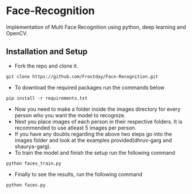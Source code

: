 # Face-Recognition
Implementation of Multi Face Recognition using python, deep learning and OpenCV.

## Installation and Setup
* Fork the repo and clone it.
```
git clone https://github.com/Frostday/Face-Recognition.git
```
* To download the required packages run the commands below 
```
pip install -r requirements.txt
```
* Now you need to make a folder inside the images directory for every person who you want the model to recognize.
* Next you place images of each person in their respective folders. It is recommended to use atleast 5 images per person.
* If you have any doubts regarding the above two steps go into the images folder and look at the examples provided(dhruv-garg and shaurya-garg).
* To train the model and finish the setup run the following command
```
python faces_train.py
```
* Finally to see the results, run the following command
```
python faces.py
```


